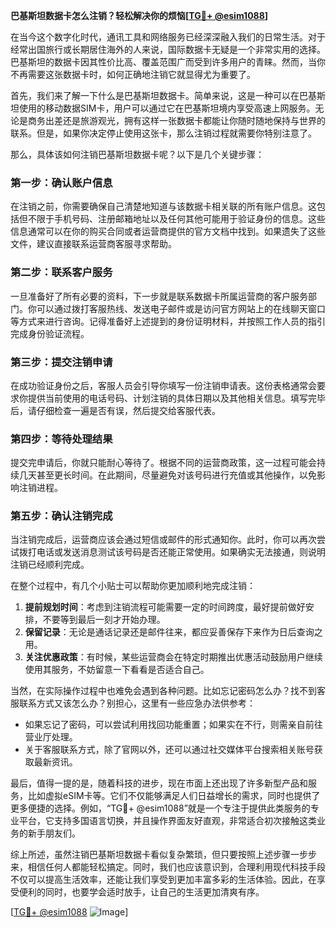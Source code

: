 **巴基斯坦数据卡怎么注销？轻松解决你的烦恼[[TG💪+ @esim1088](https://t.me/s/esim1088)]**

在当今这个数字化时代，通讯工具和网络服务已经深深融入我们的日常生活。对于经常出国旅行或长期居住海外的人来说，国际数据卡无疑是一个非常实用的选择。巴基斯坦的数据卡因其性价比高、覆盖范围广而受到许多用户的青睐。然而，当你不再需要这张数据卡时，如何正确地注销它就显得尤为重要了。

首先，我们来了解一下什么是巴基斯坦数据卡。简单来说，这是一种可以在巴基斯坦使用的移动数据SIM卡，用户可以通过它在巴基斯坦境内享受高速上网服务。无论是商务出差还是旅游观光，拥有这样一张数据卡都能让你随时随地保持与世界的联系。但是，如果你决定停止使用这张卡，那么注销过程就需要你特别注意了。

那么，具体该如何注销巴基斯坦数据卡呢？以下是几个关键步骤：

### **第一步：确认账户信息**
在注销之前，你需要确保自己清楚地知道与该数据卡相关联的所有账户信息。这包括但不限于手机号码、注册邮箱地址以及任何其他可能用于验证身份的信息。这些信息通常可以在你的购买合同或者运营商提供的官方文档中找到。如果遗失了这些文件，建议直接联系运营商客服寻求帮助。

### **第二步：联系客户服务**
一旦准备好了所有必要的资料，下一步就是联系数据卡所属运营商的客户服务部门。你可以通过拨打客服热线、发送电子邮件或是访问官方网站上的在线聊天窗口等方式来进行咨询。记得准备好上述提到的身份证明材料，并按照工作人员的指引完成身份验证流程。

### **第三步：提交注销申请**
在成功验证身份之后，客服人员会引导你填写一份注销申请表。这份表格通常会要求你提供当前使用的电话号码、计划注销的具体日期以及其他相关信息。填写完毕后，请仔细检查一遍是否有误，然后提交给客服代表。

### **第四步：等待处理结果**
提交完申请后，你就只能耐心等待了。根据不同的运营商政策，这一过程可能会持续几天甚至更长时间。在此期间，尽量避免对该号码进行充值或其他操作，以免影响注销进程。

### **第五步：确认注销完成**
当注销完成后，运营商应该会通过短信或邮件的形式通知你。此时，你可以再次尝试拨打电话或发送消息测试该号码是否还能正常使用。如果确实无法接通，则说明注销已经顺利完成。

在整个过程中，有几个小贴士可以帮助你更加顺利地完成注销：

1. **提前规划时间**：考虑到注销流程可能需要一定的时间跨度，最好提前做好安排，不要等到最后一刻才开始办理。
2. **保留记录**：无论是通话记录还是邮件往来，都应妥善保存下来作为日后查询之用。
3. **关注优惠政策**：有时候，某些运营商会在特定时期推出优惠活动鼓励用户继续使用其服务，不妨留意一下看看是否适合自己。

当然，在实际操作过程中也难免会遇到各种问题。比如忘记密码怎么办？找不到客服联系方式又该怎么办？别担心，这里有一些应急办法供参考：

- 如果忘记了密码，可以尝试利用找回功能重置；如果实在不行，则需亲自前往营业厅处理。
- 关于客服联系方式，除了官网以外，还可以通过社交媒体平台搜索相关账号获取最新资讯。

最后，值得一提的是，随着科技的进步，现在市面上还出现了许多新型产品和服务，比如虚拟eSIM卡等。它们不仅能够满足人们日益增长的需求，同时也提供了更多便捷的选择。例如，“TG💪+ @esim1088”就是一个专注于提供此类服务的专业平台，它支持多国语言切换，并且操作界面友好直观，非常适合初次接触这类业务的新手朋友们。

综上所述，虽然注销巴基斯坦数据卡看似复杂繁琐，但只要按照上述步骤一步步来，相信任何人都能轻松搞定。同时，我们也应该意识到，合理利用现代科技手段不仅可以提高生活效率，还能让我们享受到更加丰富多彩的生活体验。因此，在享受便利的同时，也要学会适时放手，让自己的生活更加清爽有序。

[[TG💪+ @esim1088](https://t.me/s/esim1088) ![Image](https://i.postimg.cc/4NQfJmqS/Snipaste-2025-05-13-00-14-12.png)]
